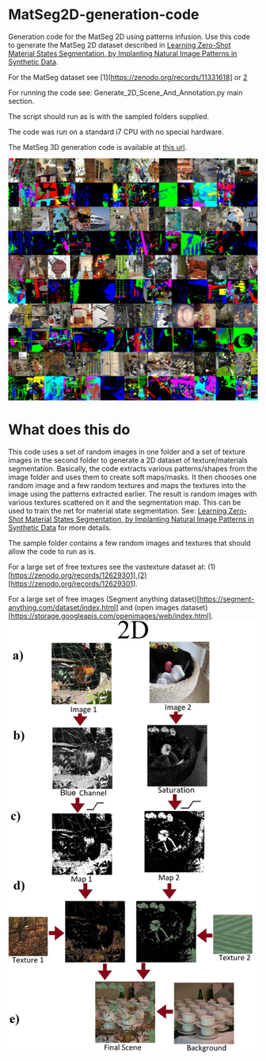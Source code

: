 # MatSeg2D-generation-code
Generation code for the MatSeg 2D using patterns infusion.
Use this code to generate the MatSeg 2D dataset described in [Learning Zero-Shot Material States Segmentation, by
Implanting Natural Image Patterns in Synthetic Data](https://arxiv.org/pdf/2403.03309).

For the MatSeg dataset see [1](https://zenodo.org/records/11331618] or [2](https://sites.google.com/view/matseg)

For running the code see: Generate_2D_Scene_And_Annotation.py main section.

The script should run as is with the sampled folders supplied.

The code was run on a standard i7 CPU with no special hardware.

The MatSeg 3D generation code is available at [this url](https://github.com/sagieppel/MatSeg-Synthethic-Dataset-Generation-Script).

![Results images and annotation](/Example_results.jpg)



# What does this do
This code uses a set of random images in one folder and a set of texture images in the second folder to generate a 2D dataset of texture/materials segmentation.
Basically, the code extracts various patterns/shapes from the image folder and uses them to create soft maps/masks. It then chooses one random image and a few random textures and maps the textures into the image using the patterns extracted earlier. The result is random images with various textures scattered on it and the segmentation map. This can be used to train the net for material state segmentation.
See: [Learning Zero-Shot Material States Segmentation, by
Implanting Natural Image Patterns in Synthetic Data](https://arxiv.org/pdf/2403.03309) for more details.

The sample folder contains a few random images and textures that should allow the code to run as is.

For a large set of free textures see the vastexture dataset at: (1)[https://zenodo.org/records/12629301],(2)[https://zenodo.org/records/12629301].

For a large set of free images  (Segment anything dataset)[https://segment-anything.com/dataset/index.html] and (open images dataset)[https://storage.googleapis.com/openimages/web/index.html].
![Data Generation Scheme](/Scheme_Small.jpg)
